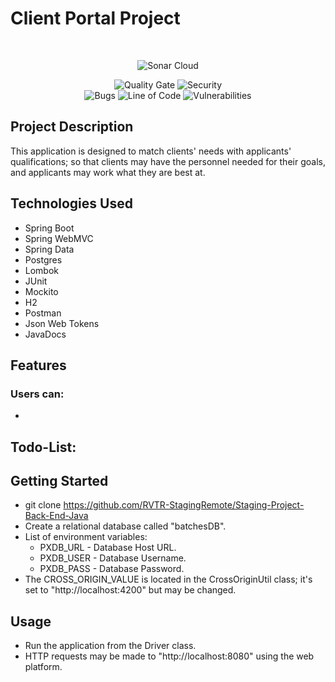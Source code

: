 # Client Portal Project

<br />
<p align="center">
<img alt="Sonar Cloud" src="https://sonarcloud.io/images/project_badges/sonarcloud-orange.svg" />
</p>
<p align="center">
<img alt="Quality Gate" src="https://sonarcloud.io/api/project_badges/measure?project=Backend-Java&metric=alert_status" />
<img alt="Security" src="https://sonarcloud.io/api/project_badges/measure?project=Backend-Java&metric=security_rating" />
<br/>
<img alt="Bugs" src="https://sonarcloud.io/api/project_badges/measure?project=Backend-Java&metric=bugs" />
<img alt="Line of Code" src="https://sonarcloud.io/api/project_badges/measure?project=Backend-Java&metric=ncloc" />
<img alt="Vulnerabilities" src="https://sonarcloud.io/api/project_badges/measure?project=Backend-Java&metric=vulnerabilities" />
</p>

## Project Description
This application is designed to match clients' needs with applicants' qualifications; 
so that clients may have the personnel needed for their goals, and applicants may
work what they are best at.

## Technologies Used
- Spring Boot
- Spring WebMVC
- Spring Data
- Postgres
- Lombok
- JUnit
- Mockito
- H2
- Postman
- Json Web Tokens
- JavaDocs

## Features
### Users can:
- 

Todo-List:
- 

## Getting Started
- git clone https://github.com/RVTR-StagingRemote/Staging-Project-Back-End-Java
- Create a relational database called "batchesDB".
- List of environment variables:
    - PXDB_URL - Database Host URL.
    - PXDB_USER - Database Username.
    - PXDB_PASS - Database Password.
- The CROSS_ORIGIN_VALUE is located in the CrossOriginUtil class; it's set to "http://localhost:4200" but may be changed.

## Usage
- Run the application from the Driver class.
- HTTP requests may be made to "http://localhost:8080" using the web platform.
